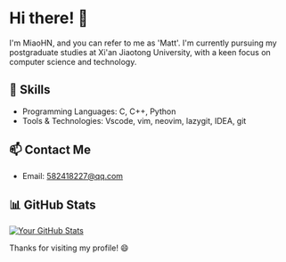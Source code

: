 # Hi there! 👋

I'm MiaoHN, and you can refer to me as 'Matt'. I'm currently pursuing my postgraduate studies at Xi'an Jiaotong University, with a keen focus on computer science and technology.

## 🔧 Skills

- Programming Languages: C, C++, Python
- Tools & Technologies: Vscode, vim, neovim, lazygit, IDEA, git

## 📫 Contact Me

- Email: 582418227@qq.com

## 📊 GitHub Stats

[![Your GitHub Stats](https://github-readme-stats.vercel.app/api?username=MiaoHN&show_icons=true&hide_title=true)](https://github.com/MiaoHN)

Thanks for visiting my profile! 😄
